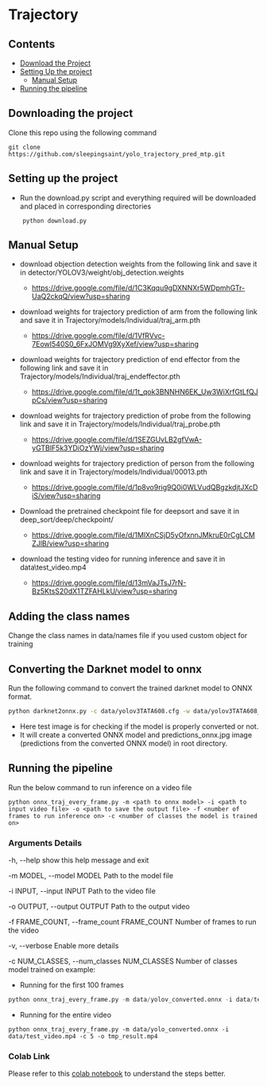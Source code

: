 # Trajectory

## Contents

* [Download the Project](#downloading-the-project)
* [Setting Up the project](#setting-up-the-project)
	* [Manual Setup](#manual-setup)
* [Running the pipeline](#running-the-pipeline)

## Downloading the project

Clone this repo using the following command 

```shell
git clone https://github.com/sleepingsaint/yolo_trajectory_pred_mtp.git
```

## Setting up the project

* Run the download.py script and everything required will be downloaded and placed in corresponding directories

```shell
	python download.py
```

## Manual Setup 

* download objection detection weights from the following link and save it in detector/YOLOV3/weight/obj_detection.weights

	* https://drive.google.com/file/d/1C3Kqqu9gDXNNXr5WDpmhGTr-UaQ2ckqQ/view?usp=sharing 

* download weights for trajectory prediction of arm from the following link and save it in Trajectory/models/Individual/traj_arm.pth
	* https://drive.google.com/file/d/1VfRVvc-7EowI540S0_6FxJOMVg9XyXef/view?usp=sharing 

* download weights for trajectory prediction of end effector from the following link and save it in Trajectory/models/Individual/traj_endeffector.pth 
	* https://drive.google.com/file/d/1t_qok3BNNHN6EK_Uw3WiXrfGtLfQJpCs/view?usp=sharing 

* download weights for trajectory prediction of probe from the following link and save it in Trajectory/models/Individual/traj_probe.pth 
	* https://drive.google.com/file/d/1SEZGUvLB2gfVwA-yGTBlF5k3YDiOzYWj/view?usp=sharing 

* download weights for trajectory prediction of person from the following link and save it in Trajectory/models/Individual/00013.pth 
	* https://drive.google.com/file/d/1p8vo9rig9Q0i0WLVudQBgzkdjtJXcDiS/view?usp=sharing 

* Download the pretrained checkpoint file for deepsort and save it in deep_sort/deep/checkpoint/
	* https://drive.google.com/file/d/1MlXnCSjD5yOfxnnJMkruE0rCgLCMZJlB/view?usp=sharing

* download the testing video for running inference and save it in data\test_video.mp4
	* https://drive.google.com/file/d/13mVaJTsJ7rN-Bz5KtsS20dX1TZFAHLkU/view?usp=sharing


## Adding the class names
Change the class names in data/names file if you used custom object for training

## Converting the Darknet model to onnx
Run the following command to convert the trained darknet model to ONNX format.

```bash
python darknet2onnx.py -c data/yolov3TATA608.cfg -w data/yolov3TATA608_final.weights -i data/test_image.jpg
```

* Here test image is for checking if the model is properly converted or not.
* It will create a converted ONNX model and predictions_onnx.jpg image (predictions from the converted ONNX model) in root directory.

## Running the pipeline

Run the below command to run inference on a video file

```shell
python onnx_traj_every_frame.py -m <path to onnx model> -i <path to input video file> -o <path to save the output file> -f <number of frames to run inference on> -c <number of classes the model is trained on>
```

### Arguments Details
  -h, --help            show this help message and exit

  -m MODEL, --model MODEL Path to the model file

  -i INPUT, --input INPUT Path to the video file
  
  -o OUTPUT, --output OUTPUT Path to the output video

  -f FRAME_COUNT, --frame_count FRAME_COUNT Number of frames to run the video

  -v, --verbose         Enable more details
  
  -c NUM_CLASSES, --num_classes NUM_CLASSES
                        Number of classes model trained on
example:

* Running for the first 100 frames

```python
python onnx_traj_every_frame.py -m data/yolov_converted.onnx -i data/test_video.mp4 -f 100 -c 5 -o tmp_result.mp4
```

* Running for the entire video
```shell
python onnx_traj_every_frame.py -m data/yolo_converted.onnx -i data/test_video.mp4 -c 5 -o tmp_result.mp4
```

### Colab Link

Please refer to this [colab notebook](https://colab.research.google.com/drive/1OvyCCnw0asjzlrOP942BFT-XtbO9FUN9?usp=sharing) to understand the steps better.